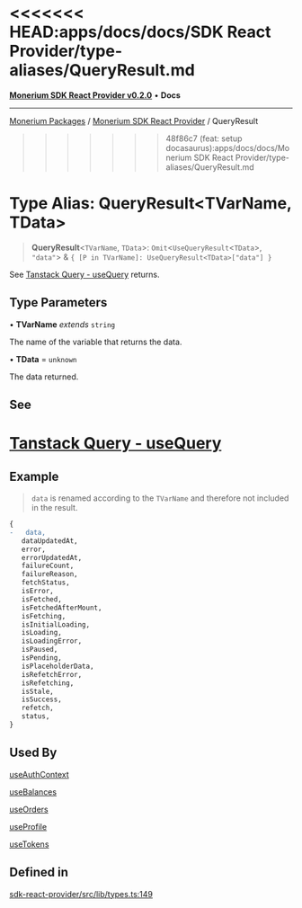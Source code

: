 <<<<<<< HEAD:apps/docs/docs/SDK React Provider/type-aliases/QueryResult.md
=======
[**Monerium SDK React Provider v0.2.0**](../Packages.md) • **Docs**

---

[Monerium Packages](../../Packages.md) / [Monerium SDK React Provider](../Monerium%20SDK%20React%20Provider.md) / QueryResult

>>>>>>> 48f86c7 (feat: setup docasaurus):apps/docs/docs/Monerium SDK React Provider/type-aliases/QueryResult.md
# Type Alias: QueryResult\<TVarName, TData\>

> **QueryResult**\<`TVarName`, `TData`\>: `Omit`\<`UseQueryResult`\<`TData`\>, `"data"`\> & `{ [P in TVarName]: UseQueryResult<TData>["data"] }`

See [Tanstack Query - useQuery](https://tanstack.com/query/latest/docs/framework/react/reference/useQuery) returns.

## Type Parameters

• **TVarName** _extends_ `string`

The name of the variable that returns the data.

• **TData** = `unknown`

The data returned.

## See

# [Tanstack Query - useQuery](https://tanstack.com/query/latest/docs/framework/react/reference/useQuery)

## Example

> `data` is renamed according to the `TVarName` and therefore not included in the result.

```diff
{
-   data,
   dataUpdatedAt,
   error,
   errorUpdatedAt,
   failureCount,
   failureReason,
   fetchStatus,
   isError,
   isFetched,
   isFetchedAfterMount,
   isFetching,
   isInitialLoading,
   isLoading,
   isLoadingError,
   isPaused,
   isPending,
   isPlaceholderData,
   isRefetchError,
   isRefetching,
   isStale,
   isSuccess,
   refetch,
   status,
}
```

## Used By

[useAuthContext](/docs/SDK%20React%20Provider/functions/useAuthContext.md)

[useBalances](/docs/SDK%20React%20Provider/functions/useBalances.md)

[useOrders](/docs/SDK%20React%20Provider/functions/useOrders.md)

[useProfile](/docs/SDK%20React%20Provider/functions/useProfile.md)

[useTokens](/docs/SDK%20React%20Provider/functions/useTokens.md)

## Defined in

[sdk-react-provider/src/lib/types.ts:149](https://github.com/monerium/js-monorepo/blob/main/packages/sdk-react-provider/src/lib/types.ts#L149)
